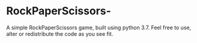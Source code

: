 # RockPaperScissors-
A simple RockPaperScissors game, built using python 3.7. 
Feel free to use, alter or redistribute the code as you see fit.
